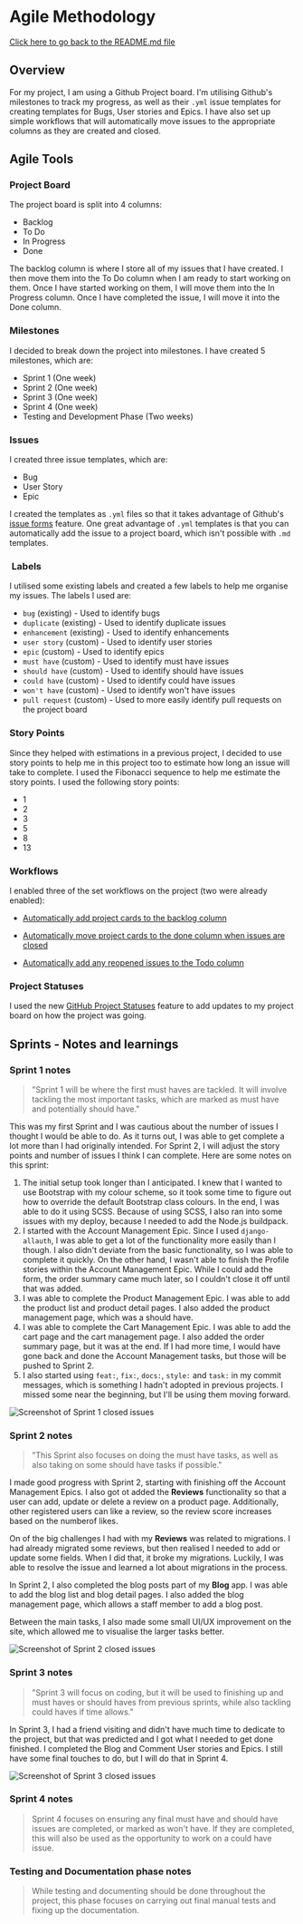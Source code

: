# Agile Methodology

[Click here to go back to the README.md file](README.md)

## Overview

For my project, I am using a Github Project board. I'm utilising Github's milestones to track my progress, as well as their `.yml` issue templates for creating templates for Bugs, User stories and Epics. I have also set up simple workflows that will automatically move issues to the appropriate columns as they are created and closed.

## Agile Tools

### Project Board

The project board is split into 4 columns:

- Backlog
- To Do
- In Progress
- Done

The backlog column is where I store all of my issues that I have created. I then move them into the To Do column when I am ready to start working on them. Once I have started working on them, I will move them into the In Progress column. Once I have completed the issue, I will move it into the Done column.

### Milestones

I decided to break down the project into milestones. I have created 5 milestones, which are:

- Sprint 1 (One week)
- Sprint 2 (One week)
- Sprint 3 (One week)
- Sprint 4 (One week)
- Testing and Development Phase (Two weeks)

### Issues

I created three issue templates, which are:

- Bug
- User Story
- Epic

I created the templates as `.yml` files so that it takes advantage of Github's [issue forms](https://docs.github.com/en/communities/using-templates-to-encourage-useful-issues-and-pull-requests/about-issue-and-pull-request-templates) feature. One great advantage of `.yml` templates is that you can automatically add the issue to a project board, which isn't possible with `.md` templates.

###  Labels

I utilised some existing labels and created a few labels to help me organise my issues. The labels I used are:

- `bug` (existing) - Used to identify bugs
- `duplicate` (existing) - Used to identify duplicate issues
- `enhancement` (existing) - Used to identify enhancements
- `user story` (custom) - Used to identify user stories
- `epic` (custom) - Used to identify epics
- `must have` (custom) - Used to identify must have issues
- `should have` (custom) - Used to identify should have issues
- `could have` (custom) - Used to identify could have issues
- `won't have` (custom) - Used to identify won't have issues
- `pull request` (custom) - Used to more easily identify pull requests on the project board

### Story Points

Since they helped with estimations in a previous project, I decided to use story points to help me in this project too to estimate how long an issue will take to complete. I used the Fibonacci sequence to help me estimate the story points. I used the following story points:

- 1
- 2
- 3
- 5
- 8
- 13

### Workflows

I enabled three of the set workflows on the project (two were already enabled):

- [Automatically add project cards to the backlog column](./documentation/workflows/workflow1.png)

- [Automatically move project cards to the done column when issues are closed](./documentation/workflows/workflow2.png)

- [Automatically add any reopened issues to the Todo column](./documentation/workflows/workflow3.png)

### Project Statuses

I used the new [GitHub Project Statuses](https://github.com/users/stephendawsondev/projects/6/views/1?pane=info&statusUpdateId=2286) feature to add updates to my project board on how the project was going.

## Sprints - Notes and learnings

### Sprint 1 notes

> "Sprint 1 will be where the first must haves are tackled. It will involve tackling the most important tasks, which are marked as must have and potentially should have."

This was my first Sprint and I was cautious about the number of issues I thought I would be able to do. As it turns out, I was able to get complete a lot more than I had originally intended. For Sprint 2, I will adjust the story points and number of issues I think I can complete. Here are some notes on this sprint:

1. The initial setup took longer than I anticipated. I knew that I wanted to use Bootstrap with my colour scheme, so it took some time to figure out how to override the default Bootstrap class colours. In the end, I was able to do it using SCSS. Because of using SCSS, I also ran into some issues with my deploy, because I needed to add the Node.js buildpack.
2. I started with the Account Management Epic. Since I used `django-allauth`, I was able to get a lot of the functionality more easily than I though. I also didn't deviate from the basic functionality, so I was able to complete it quickly. On the other hand, I wasn't able to finish the Profile stories within the Account Management Epic. While I could add the form, the order summary came much later, so I couldn't close it off until that was added.
3. I was able to complete the Product Management Epic. I was able to add the product list and product detail pages. I also added the product management page, which was a should have.
4. I was able to complete the Cart Management Epic. I was able to add the cart page and the cart management page. I also added the order summary page, but it was at the end. If I had more time, I would have gone back and done the Account Management tasks, but those will be pushed to Sprint 2.
5. I also started using `feat:`, `fix:`, `docs:`, `style:` and `task:` in my commit messages, which is something I hadn't adopted in previous projects. I missed some near the beginning, but I'll be using them moving forward.

![Screenshot of Sprint 1 closed issues](./documentation/sprints/sprint1.png)

### Sprint 2 notes

> "This Sprint also focuses on doing the must have tasks, as well as also taking on some should have tasks if possible."

I made good progress with Sprint 2, starting with finishing off the Account Management Epics. I also got ot added the **Reviews** functionality so that a user can add, update or delete a review on a product page. Additionally, other registered users can like a review, so the review score increases based on the numberof likes.

On of the big challenges I had with my **Reviews** was related to migrations. I had already migrated some reviews, but then realised I needed to add or update some fields. When I did that, it broke my migrations. Luckily, I was able to resolve the issue and learned a lot about migrations in the process.

In Sprint 2, I also completed the blog posts part of my **Blog** app. I was able to add the blog list and blog detail pages. I also added the blog management page, which allows a staff member to add a blog post.

Between the main tasks, I also made some small UI/UX improvement on the site, which allowed me to visualise the larger tasks better.

![Screenshot of Sprint 2 closed issues](./documentation/sprints/sprint2.png)

### Sprint 3 notes

> "Sprint 3 will focus on coding, but it will be used to finishing up and must haves or should haves from previous sprints, while also tackling could haves if time allows."

In Sprint 3, I had a friend visiting and didn't have much time to dedicate to the project, but that was predicted and I got what I needed to get done finished. I completed the Blog and Comment User stories and Epics. I still have some final touches to do, but I will do that in Sprint 4.

![Screenshot of Sprint 3 closed issues](./documentation/sprints/sprint3.png)

### Sprint 4 notes

> Sprint 4 focuses on ensuring any final must have and should have issues are completed, or marked as won't have. If they are completed, this will also be used as the opportunity to work on a could have issue.

<!-- Screenshot of sprint 4 here -->

### Testing and Documentation phase notes

> While testing and documenting should be done throughout the project, this phase focuses on carrying out final manual tests and fixing up the documentation.

<!-- Screenshot of testing and dev phase here -->
